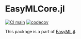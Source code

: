 # EasyMLCore.jl
[![CI main](https://github.com/OML-NPA/EasyMLCore.jl/actions/workflows/CI-main.yml/badge.svg)](https://github.com/OML-NPA/EasyMLCore.jl/actions/workflows/CI-main.yml)
[![codecov](https://codecov.io/gh/OML-NPA/EasyMLCore.jl/branch/main/graph/badge.svg?token=ytje6GEcut)](https://codecov.io/gh/OML-NPA/EasyMLCore.jl)

This package is a part of [EasyML.jl](https://github.com/OML-NPA/EasyML.jl).
